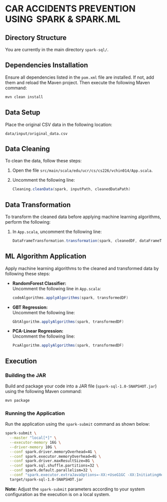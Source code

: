 # CAR ACCIDENTS PREVENTION USING  SPARK & SPARK.ML

## Directory Structure

You are currently in the main directory `spark-sql/`.

## Dependencies Installation

Ensure all dependencies listed in the `pom.xml` file are installed. If not, add them and reload the Maven project. Then execute the following Maven command:

```bash
mvn clean install
```

## Data Setup

Place the original CSV data in the following location:

```
data/input/original_data.csv
```

## Data Cleaning

To clean the data, follow these steps:

1. Open the file `src/main/scala/edu/ucr/cs/cs226/vchin014/App.scala`.
2. Uncomment the following line:

   ```scala
   Cleaning.cleanData(spark, inputPath, cleanedDataPath)
   ```

## Data Transformation

To transform the cleaned data before applying machine learning algorithms, perform the following:

1. In `App.scala`, uncomment the following line:

   ```scala
   DataFrameTransformation.transformation(spark, cleanedDF, dataFrameTransformationPath)
   ```

## ML Algorithm Application

Apply machine learning algorithms to the cleaned and transformed data by following these steps:

- **RandomForest Classifier:**  
  Uncomment the following line in `App.scala`:

  ```scala
  codeAlgorithms.applyAlgorithms(spark, transformedDF)
  ```

- **GBT Regression:**  
  Uncomment the following line:

  ```scala
  GbtAlgorithm.applyAlgorithms(spark, transformedDF)
  ```

- **PCA-Linear Regression:**  
  Uncomment the following line:

  ```scala
  PcaAlgorithm.applyAlgorithms(spark, transformedDF)
  ```

## Execution

### Building the JAR

Build and package your code into a JAR file (`spark-sql-1.0-SNAPSHOT.jar`) using the following Maven command:

```bash
mvn package
```

### Running the Application

Run the application using the `spark-submit` command as shown below:

```bash
spark-submit \
  --master "local[*]" \
  --executor-memory 16G \
  --driver-memory 10G \
  --conf spark.driver.memoryOverhead=4G \
  --conf spark.executor.memoryOverhead=4G \
  --conf spark.driver.maxResultSize=8G \
  --conf spark.sql.shuffle.partitions=32 \
  --conf spark.default.parallelism=32 \
  --conf "spark.executor.extraJavaOptions=-XX:+UseG1GC -XX:InitiatingHeapOccupancyPercent=35 -XX:ConcGCThreads=2" \
  target/spark-sql-1.0-SNAPSHOT.jar
```

**Note:** Adjust the `spark-submit` parameters according to your system configuration as the execution is on a local system.
